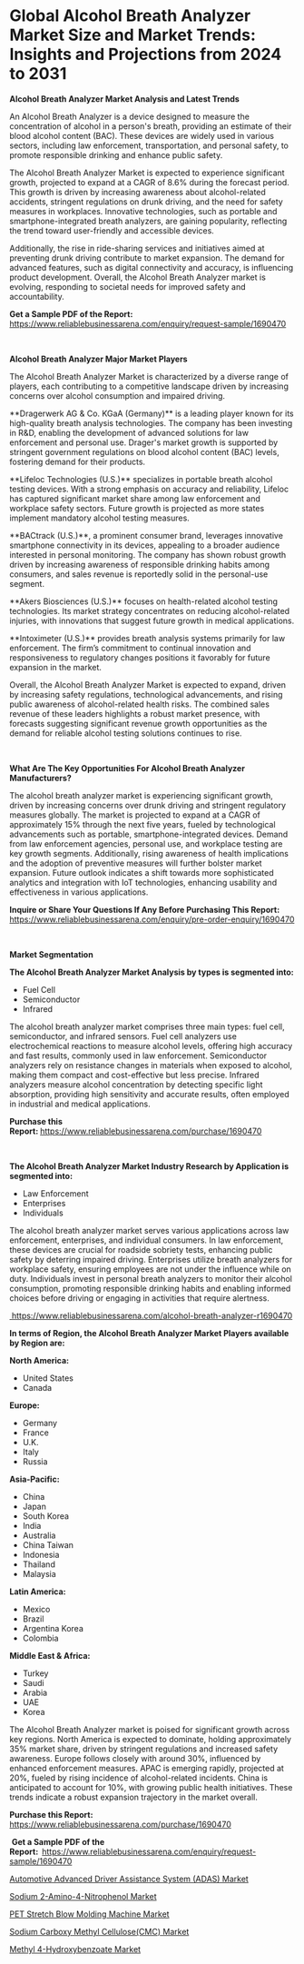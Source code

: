 <p><h1>Global Alcohol Breath Analyzer Market Size and Market Trends: Insights and Projections from 2024 to 2031</h1></p><p><strong>Alcohol Breath Analyzer Market Analysis and Latest Trends</strong></p>
<p><p>An Alcohol Breath Analyzer is a device designed to measure the concentration of alcohol in a person's breath, providing an estimate of their blood alcohol content (BAC). These devices are widely used in various sectors, including law enforcement, transportation, and personal safety, to promote responsible drinking and enhance public safety.</p><p>The Alcohol Breath Analyzer Market is expected to experience significant growth, projected to expand at a CAGR of 8.6% during the forecast period. This growth is driven by increasing awareness about alcohol-related accidents, stringent regulations on drunk driving, and the need for safety measures in workplaces. Innovative technologies, such as portable and smartphone-integrated breath analyzers, are gaining popularity, reflecting the trend toward user-friendly and accessible devices. </p><p>Additionally, the rise in ride-sharing services and initiatives aimed at preventing drunk driving contribute to market expansion. The demand for advanced features, such as digital connectivity and accuracy, is influencing product development. Overall, the Alcohol Breath Analyzer market is evolving, responding to societal needs for improved safety and accountability.</p></p>
<p><strong>Get a Sample PDF of the Report:&nbsp;</strong> <a href="https://www.reliablebusinessarena.com/enquiry/request-sample/1690470?utm_campaign=1596&utm_medium=2&utm_source=Github&utm_content=ia&utm_term=17102024&utm_id=alcohol-breath-analyzer">https://www.reliablebusinessarena.com/enquiry/request-sample/1690470</a></p>
<p>&nbsp;</p>
<p><strong>Alcohol Breath Analyzer Major Market Players</strong></p>
<p><p>The Alcohol Breath Analyzer Market is characterized by a diverse range of players, each contributing to a competitive landscape driven by increasing concerns over alcohol consumption and impaired driving.</p><p>**Dragerwerk AG & Co. KGaA (Germany)** is a leading player known for its high-quality breath analysis technologies. The company has been investing in R&D, enabling the development of advanced solutions for law enforcement and personal use. Drager's market growth is supported by stringent government regulations on blood alcohol content (BAC) levels, fostering demand for their products.</p><p>**Lifeloc Technologies (U.S.)** specializes in portable breath alcohol testing devices. With a strong emphasis on accuracy and reliability, Lifeloc has captured significant market share among law enforcement and workplace safety sectors. Future growth is projected as more states implement mandatory alcohol testing measures.</p><p>**BACtrack (U.S.)**, a prominent consumer brand, leverages innovative smartphone connectivity in its devices, appealing to a broader audience interested in personal monitoring. The company has shown robust growth driven by increasing awareness of responsible drinking habits among consumers, and sales revenue is reportedly solid in the personal-use segment.</p><p>**Akers Biosciences (U.S.)** focuses on health-related alcohol testing technologies. Its market strategy concentrates on reducing alcohol-related injuries, with innovations that suggest future growth in medical applications.</p><p>**Intoximeter (U.S.)** provides breath analysis systems primarily for law enforcement. The firm’s commitment to continual innovation and responsiveness to regulatory changes positions it favorably for future expansion in the market.</p><p>Overall, the Alcohol Breath Analyzer Market is expected to expand, driven by increasing safety regulations, technological advancements, and rising public awareness of alcohol-related health risks. The combined sales revenue of these leaders highlights a robust market presence, with forecasts suggesting significant revenue growth opportunities as the demand for reliable alcohol testing solutions continues to rise.</p></p>
<p>&nbsp;</p>
<p><strong>What Are The Key Opportunities For Alcohol Breath Analyzer Manufacturers?</strong></p>
<p><p>The alcohol breath analyzer market is experiencing significant growth, driven by increasing concerns over drunk driving and stringent regulatory measures globally. The market is projected to expand at a CAGR of approximately 15% through the next five years, fueled by technological advancements such as portable, smartphone-integrated devices. Demand from law enforcement agencies, personal use, and workplace testing are key growth segments. Additionally, rising awareness of health implications and the adoption of preventive measures will further bolster market expansion. Future outlook indicates a shift towards more sophisticated analytics and integration with IoT technologies, enhancing usability and effectiveness in various applications.</p></p>
<p><strong>Inquire or Share Your Questions If Any Before Purchasing This Report:</strong> <a href="https://www.reliablebusinessarena.com/enquiry/pre-order-enquiry/1690470?utm_campaign=1596&utm_medium=2&utm_source=Github&utm_content=ia&utm_term=17102024&utm_id=alcohol-breath-analyzer">https://www.reliablebusinessarena.com/enquiry/pre-order-enquiry/1690470</a></p>
<p>&nbsp;</p>
<p><strong>Market Segmentation</strong></p>
<p><strong>The Alcohol Breath Analyzer Market Analysis by types is segmented into:</strong></p>
<p><ul><li>Fuel Cell</li><li>Semiconductor</li><li>Infrared</li></ul></p>
<p><p>The alcohol breath analyzer market comprises three main types: fuel cell, semiconductor, and infrared sensors. Fuel cell analyzers use electrochemical reactions to measure alcohol levels, offering high accuracy and fast results, commonly used in law enforcement. Semiconductor analyzers rely on resistance changes in materials when exposed to alcohol, making them compact and cost-effective but less precise. Infrared analyzers measure alcohol concentration by detecting specific light absorption, providing high sensitivity and accurate results, often employed in industrial and medical applications.</p></p>
<p><strong>Purchase this Report:&nbsp;</strong><a href="https://www.reliablebusinessarena.com/purchase/1690470?utm_campaign=1596&utm_medium=2&utm_source=Github&utm_content=ia&utm_term=17102024&utm_id=alcohol-breath-analyzer">https://www.reliablebusinessarena.com/purchase/1690470</a></p>
<p>&nbsp;</p>
<p><strong>The Alcohol Breath Analyzer Market Industry Research by Application is segmented into:</strong></p>
<p><ul><li>Law Enforcement</li><li>Enterprises</li><li>Individuals</li></ul></p>
<p><p>The alcohol breath analyzer market serves various applications across law enforcement, enterprises, and individual consumers. In law enforcement, these devices are crucial for roadside sobriety tests, enhancing public safety by deterring impaired driving. Enterprises utilize breath analyzers for workplace safety, ensuring employees are not under the influence while on duty. Individuals invest in personal breath analyzers to monitor their alcohol consumption, promoting responsible drinking habits and enabling informed choices before driving or engaging in activities that require alertness.</p></p>
<p><a href="https://www.reliablebusinessarena.com/alcohol-breath-analyzer-r1690470?utm_campaign=1596&utm_medium=2&utm_source=Github&utm_content=ia&utm_term=17102024&utm_id=alcohol-breath-analyzer">&nbsp;https://www.reliablebusinessarena.com/alcohol-breath-analyzer-r1690470</a></p>
<p><strong>In terms of Region, the Alcohol Breath Analyzer Market Players available by Region are:</strong></p>
<p>
    <p> <strong> North America: </strong>
        <ul>
            <li>United States</li>
            <li>Canada</li>
        </ul>
        </p> 
    <p> <strong> Europe: </strong>
        <ul>
            <li>Germany</li>
            <li>France</li>
            <li>U.K.</li>
            <li>Italy</li>
            <li>Russia</li>
        </ul>
        </p> 
    <p> <strong> Asia-Pacific: </strong>
        <ul>
            <li>China</li>
            <li>Japan</li>
            <li>South Korea</li>
            <li>India</li>
            <li>Australia</li>
            <li>China Taiwan</li>
            <li>Indonesia</li>
            <li>Thailand</li>
            <li>Malaysia</li>
        </ul>
        </p> 
    <p> <strong> Latin America: </strong>
        <ul>
            <li>Mexico</li>
            <li>Brazil</li>
            <li>Argentina Korea</li>
            <li>Colombia</li>
        </ul>
        </p> 
    <p> <strong> Middle East & Africa: </strong>
        <ul>
            <li>Turkey</li>
            <li>Saudi</li>
            <li>Arabia</li>
            <li>UAE</li>
            <li>Korea</li>
        </ul>
    </p>
    </p>
<p><p>The Alcohol Breath Analyzer market is poised for significant growth across key regions. North America is expected to dominate, holding approximately 35% market share, driven by stringent regulations and increased safety awareness. Europe follows closely with around 30%, influenced by enhanced enforcement measures. APAC is emerging rapidly, projected at 20%, fueled by rising incidence of alcohol-related incidents. China is anticipated to account for 10%, with growing public health initiatives. These trends indicate a robust expansion trajectory in the market overall.</p></p>
<p><strong>Purchase this Report: </strong><a href="https://www.reliablebusinessarena.com/purchase/1690470?utm_campaign=1596&utm_medium=2&utm_source=Github&utm_content=ia&utm_term=17102024&utm_id=alcohol-breath-analyzer">https://www.reliablebusinessarena.com/purchase/1690470</a></p>
<p>&nbsp;<strong>Get a Sample PDF of the Report:&nbsp;&nbsp;</strong><a href="https://www.reliablebusinessarena.com/enquiry/request-sample/1690470?utm_campaign=1596&utm_medium=2&utm_source=Github&utm_content=ia&utm_term=17102024&utm_id=alcohol-breath-analyzer">https://www.reliablebusinessarena.com/enquiry/request-sample/1690470</a></p>
<p><strong></strong></p>
<p><p><a href="https://www.linkedin.com/pulse/automotive-advanced-driver-assistance-system-adas-market-twzle?utm_campaign=1596&utm_medium=2&utm_source=Github&utm_content=ia&utm_term=17102024&utm_id=alcohol-breath-analyzer">Automotive Advanced Driver Assistance System (ADAS) Market</a></p><p><a href="https://www.linkedin.com/pulse/disruption-innovation-sodium-2-amino-4-nitrophenol-industry-market-kxwxf?utm_campaign=1596&utm_medium=2&utm_source=Github&utm_content=ia&utm_term=17102024&utm_id=alcohol-breath-analyzer">Sodium 2-Amino-4-Nitrophenol Market</a></p><p><a href="https://issuu.com/reportprime-2/docs/pet-stretch-blow-molding-machine-ma_a10161236e8172?utm_campaign=1596&utm_medium=2&utm_source=Github&utm_content=ia&utm_term=17102024&utm_id=alcohol-breath-analyzer">PET Stretch Blow Molding Machine Market</a></p><p><a href="https://www.linkedin.com/pulse/booming-sodium-carboxy-methyl-cellulosecmc-market-sector-dql4f?utm_campaign=1596&utm_medium=2&utm_source=Github&utm_content=ia&utm_term=17102024&utm_id=alcohol-breath-analyzer">Sodium Carboxy Methyl Cellulose(CMC) Market</a></p><p><a href="https://www.linkedin.com/pulse/strategic-insights-global-methyl-4-hydroxybenzoate-market-hw4if?utm_campaign=1596&utm_medium=2&utm_source=Github&utm_content=ia&utm_term=17102024&utm_id=alcohol-breath-analyzer">Methyl 4-Hydroxybenzoate Market</a></p></p>
